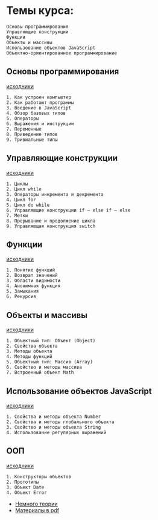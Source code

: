# Темы курса:
```
Основы программирования
Управляющие конструкции
Функции
Объекты и массивы
Использование объектов JavaScript
Объектно-ориентированное программирование

```


## Основы программирования
[исходники](https://github.com/tsvetkovpro/js/tree/master/cources/specialist/%D1%83%D1%80%D0%BE%D0%B2%D0%B5%D0%BD%D1%8C-1/%D0%BC%D0%BE%D0%B4%D1%83%D0%BB%D1%8C-1)
```
1. Как устроен компьютер
2. Как работают программы
3. Введение в JavaScript
4. Обзор базовых типов
5. Операторы
6. Выражения и инструкции
7. Переменные
8. Приведение типов
9. Тривиальные типы

```

## Управляющие конструкции
[исходники](https://github.com/tsvetkovpro/js/tree/master/cources/specialist/%D1%83%D1%80%D0%BE%D0%B2%D0%B5%D0%BD%D1%8C-1/%D0%BC%D0%BE%D0%B4%D1%83%D0%BB%D1%8C-2)
```
1. Циклы
2. Цикл while
3. Операторы инкремента и декремента
4. Цикл for
5. Цикл do while
6. Управляющие конструкции if – else if – else
7. Метки
8. Прерывание и продолжение цикла
9. Управляющая конструкция switch 
```

## Функции
[исходники](https://github.com/tsvetkovpro/js/tree/master/cources/specialist/%D1%83%D1%80%D0%BE%D0%B2%D0%B5%D0%BD%D1%8C-1/%D0%BC%D0%BE%D0%B4%D1%83%D0%BB%D1%8C-3)
```
1. Понятие функций
2. Возврат значений
3. Области видимости
4. Анонимная функция
5. Замыкания
6. Рекурсия
```

## Объекты и массивы
[исходники](https://github.com/tsvetkovpro/js/tree/master/cources/specialist/%D1%83%D1%80%D0%BE%D0%B2%D0%B5%D0%BD%D1%8C-1/%D0%BC%D0%BE%D0%B4%D1%83%D0%BB%D1%8C-4)
```
1. Объектный тип: Объект (Object)
2. Свойства объекта
3. Методы объекта
4. Методы функций
5. Объектный тип: Массив (Array)
6. Свойство и методы массива
7. Встроенный объект Math
```

## Использование объектов JavaScript
[исходники](https://github.com/tsvetkovpro/js/tree/master/cources/specialist/%D1%83%D1%80%D0%BE%D0%B2%D0%B5%D0%BD%D1%8C-1/%D0%BC%D0%BE%D0%B4%D1%83%D0%BB%D1%8C-5)
```
1. Свойства и методы объекта Number
2. Свойства и методы глобального объекта
3. Свойствo и методы объекта String
4. Использование регулярных выражений
```

## ООП
[исходники](https://github.com/tsvetkovpro/js/tree/master/cources/specialist/%D1%83%D1%80%D0%BE%D0%B2%D0%B5%D0%BD%D1%8C-1/%D0%BC%D0%BE%D0%B4%D1%83%D0%BB%D1%8C-6)
```
1. Конструкторы объектов
2. Прототипы
3. Объект Date
4. Объект Error
```



* [Немного теории](spec1.md)
* [Материалы в pdf](https://github.com/tsvetkovpro/js/tree/master/cources/specialist/%D1%83%D1%80%D0%BE%D0%B2%D0%B5%D0%BD%D1%8C-1/pdf)

